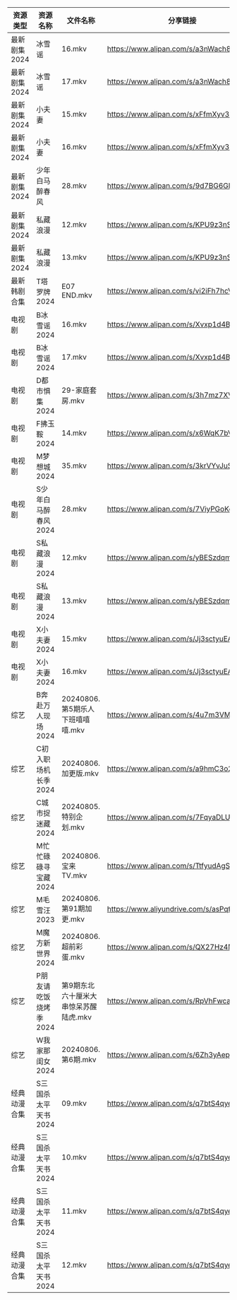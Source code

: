 | 资源类型     | 资源名称          | 文件名称                    | 分享链接                                      | 更新时间                |
| -------- | ------------- | ----------------------- | ----------------------------------------- | ------------------- |
| 最新剧集2024 | 冰雪谣           | 16.mkv                  | https://www.alipan.com/s/a3nWach8tii      | 2024-08-06 19:10:32 |
| 最新剧集2024 | 冰雪谣           | 17.mkv                  | https://www.alipan.com/s/a3nWach8tii      | 2024-08-06 19:10:31 |
| 最新剧集2024 | 小夫妻           | 15.mkv                  | https://www.alipan.com/s/xFfmXyv3NYs      | 2024-08-06 20:10:43 |
| 最新剧集2024 | 小夫妻           | 16.mkv                  | https://www.alipan.com/s/xFfmXyv3NYs      | 2024-08-06 20:10:43 |
| 最新剧集2024 | 少年白马醉春风       | 28.mkv                  | https://www.alipan.com/s/9d7BG6GPNRK      | 2024-08-06 14:10:44 |
| 最新剧集2024 | 私藏浪漫          | 12.mkv                  | https://www.alipan.com/s/KPU9z3nSh1b      | 2024-08-06 20:10:49 |
| 最新剧集2024 | 私藏浪漫          | 13.mkv                  | https://www.alipan.com/s/KPU9z3nSh1b      | 2024-08-06 20:10:48 |
| 最新韩剧合集   | T塔罗牌2024      | E07 END.mkv             | https://www.alipan.com/s/vi2iFh7hcV5      | 2024-08-06 12:06:38 |
| 电视剧      | B冰雪谣2024      | 16.mkv                  | https://www.alipan.com/s/Xvxp1d4B5iQ      | 2024-08-06 19:05:07 |
| 电视剧      | B冰雪谣2024      | 17.mkv                  | https://www.alipan.com/s/Xvxp1d4B5iQ      | 2024-08-06 19:05:06 |
| 电视剧      | D都市惧集2024     | 29-家庭套房.mkv             | https://www.alipan.com/s/3h7mz7XVT7D      | 2024-08-06 14:05:30 |
| 电视剧      | F拂玉鞍2024      | 14.mkv                  | https://www.alipan.com/s/x6WqK7bVEBd      | 2024-08-06 19:05:39 |
| 电视剧      | M梦想城2024      | 35.mkv                  | https://www.alipan.com/s/3krVYvJuSK6      | 2024-08-06 00:06:02 |
| 电视剧      | S少年白马醉春风2024  | 28.mkv                  | https://www.alipan.com/s/7ViyPGoKdyN      | 2024-08-06 14:06:37 |
| 电视剧      | S私藏浪漫2024     | 12.mkv                  | https://www.alipan.com/s/yBESzdqmKM1      | 2024-08-06 20:06:54 |
| 电视剧      | S私藏浪漫2024     | 13.mkv                  | https://www.alipan.com/s/yBESzdqmKM1      | 2024-08-06 20:06:54 |
| 电视剧      | X小夫妻2024      | 15.mkv                  | https://www.alipan.com/s/Jj3sctyuEAY      | 2024-08-06 20:07:21 |
| 电视剧      | X小夫妻2024      | 16.mkv                  | https://www.alipan.com/s/Jj3sctyuEAY      | 2024-08-06 20:07:21 |
| 综艺       | B奔赴万人现场2024   | 20240806.第5期乐人下班嘻嘻嘻.mkv | https://www.alipan.com/s/4u7m3VMcqux      | 2024-08-06 14:07:52 |
| 综艺       | C初入职场机长季2024  | 20240806.加更版.mkv        | https://www.alipan.com/s/a9hmC3o2B18      | 2024-08-06 14:08:06 |
| 综艺       | C城市捉迷藏2024    | 20240805.特别企划.mkv       | https://www.alipan.com/s/7FqyaDLUvoi      | 2024-08-06 14:08:09 |
| 综艺       | M忙忙碌碌寻宝藏2024  | 20240806.宝来TV.mkv       | https://www.alipan.com/s/TtfyudAgS8v      | 2024-08-06 14:08:38 |
| 综艺       | M毛雪汪2023      | 20240806.第91期加更.mkv     | https://www.aliyundrive.com/s/asPqfgPRqAg | 2024-08-06 14:08:42 |
| 综艺       | M魔方新世界2024    | 20240806.超前彩蛋.mkv       | https://www.alipan.com/s/QX27Hz4Mb8P      | 2024-08-06 14:08:47 |
| 综艺       | P朋友请吃饭烧烤季2024 | 第9期东北六十厘米大串惊呆苏醒陆虎.mkv   | https://www.alipan.com/s/RpVhFwcaT8c      | 2024-08-06 19:08:47 |
| 综艺       | W我家那闺女2024    | 20240806.第6期.mkv        | https://www.alipan.com/s/6Zh3yAep1kC      | 2024-08-06 14:09:32 |
| 经典动漫合集   | S三国杀太平天书2024  | 09.mkv                  | https://www.alipan.com/s/q7btS4qyetz      | 2024-08-06 12:06:09 |
| 经典动漫合集   | S三国杀太平天书2024  | 10.mkv                  | https://www.alipan.com/s/q7btS4qyetz      | 2024-08-06 18:06:23 |
| 经典动漫合集   | S三国杀太平天书2024  | 11.mkv                  | https://www.alipan.com/s/q7btS4qyetz      | 2024-08-06 18:06:22 |
| 经典动漫合集   | S三国杀太平天书2024  | 12.mkv                  | https://www.alipan.com/s/q7btS4qyetz      | 2024-08-06 18:06:22 |
